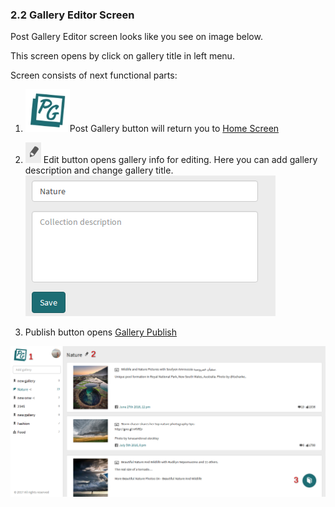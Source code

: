 ### 2.2 Gallery Editor Screen

Post Gallery Editor screen looks like you see on image below.

This screen opens by click on gallery title in left menu.

Screen consists of next functional parts:

1. ![](/assets/pg_button.png)Post Gallery button will return you to [Home Screen](/app-review.md)

2. ![](/assets/pencil.png)  Edit button opens gallery info for editing. Here you can add gallery description and change gallery title.  
   ![](/assets/gallery_info.png)

3. Publish button opens [Gallery Publish](/23-gallery-preview.md)

![](/assets/gallery_editor.png)


